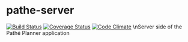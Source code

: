 # pathe-server
[![Build Status](https://travis-ci.org/pathe-planner/pathe-server.svg?branch=master)](https://travis-ci.org/pathe-planner/pathe-server)
[![Coverage Status](https://coveralls.io/repos/github/pathe-planner/pathe-server/badge.svg?branch=master)](https://coveralls.io/github/pathe-planner/pathe-server?branch=master)
[![Code Climate](https://img.shields.io/codeclimate/github/pathe-planner/pathe-server.svg?style=flat-square)](https://codeclimate.com/github/pathe-planner/pathe-server)
\nServer side of the Pathé Planner application
